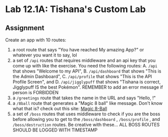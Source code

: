 # Lab 12.1A: Tishana's Custom Lab

## Assignment
Create an app with 10 routes:
1. a root route that says "You have reached My amazing App?" or whatever you want it to say, lol
2. a set of `/api` routes that requires middleware and an api key that you come up with like the exercise. You need the following routes:
  A. `/api` that shows "Welcome to my API",
  B. `/api/dashboard` that shows "This is the Admin Dashboard",
  C. `/api/profile` that shows "This is the API Profile Screen", and
  D. `/api/jigglypuff` that shows "Tishana is correct, Jigglypuff IS the best Pokémon". REMEMBER to add an error message if person is FORBIDDEN
3. a `/greetings` route that takes the name in the URL and says "Hello, <person name>!"
4. a `/8ball` route that generates a "Magic 8 ball" like message. Don't know what that is? check out this site: [Magic 8-Ball](https://magic-8ball.com/magic-8-ball-answers/)
5. a  set of `/boss` routes that uses middleware to check if you are the boss before allowing you to get to the `/boss/dashboard` , `/boss/profile` , and `/boss/destruction` routes. Be creative with these... ALL BOSS ROUTES SHOULD BE LOGGED WITH TIMESTAMP
